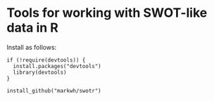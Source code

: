 # Tools for working with SWOT-like data in R

Install as follows:

```
if (!require(devtools)) {
  install.packages("devtools")
  library(devtools)
}

install_github("markwh/swotr")
```
